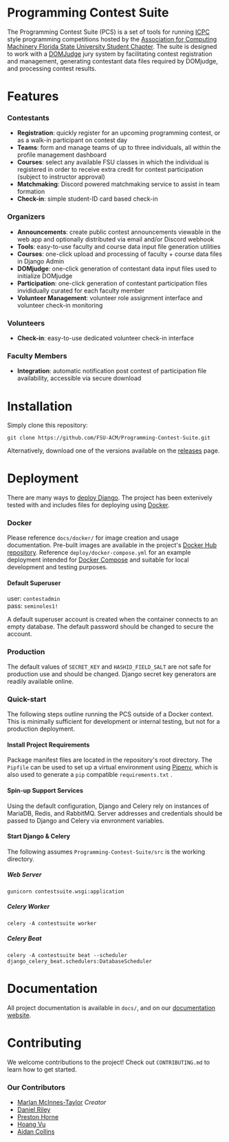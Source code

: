 # Programming Contest Suite

The Programming Contest Suite (PCS) is a set of tools for running [ICPC](https://icpc.global) style programming competitions hosted by the [Association for Computing Machinery Florida State University Student Chapter](https://fsu.acm.org). The suite is designed to work with a [DOMJudge](https://www.domjudge.org/) jury system by facilitating contest registration and management, generating contestant data files required by DOMjudge, and processing contest results. 

# Features

### Contestants

- **Registration**: quickly register for an upcoming programming contest, or as a walk-in participant on contest day
- **Teams**: form and manage teams of up to three individuals, all within the profile management dashboard
- **Courses**: select any available FSU classes in which the individual is registered in order to receive extra credit for contest participation (subject to instructor approval)
- **Matchmaking**: Discord powered matchmaking service to assist in team formation
- **Check-in**: simple student-ID card based check-in

### Organizers

- **Announcements**: create public contest announcements viewable in the web app and optionally distributed via email and/or Discord webhook
- **Tools**: easy-to-use faculty and course data input file generation utilities
- **Courses**: one-click upload and processing of faculty + course data files in Django Admin
- **DOMjudge**: one-click generation of contestant data input files used to initialize DOMjudge
- **Participation**: one-click generation of contestant participation files invididually curated for each faculty member
- **Volunteer Management**: volunteer role assignment interface and volunteer check-in monitoring 

### Volunteers

- **Check-in**: easy-to-use dedicated volunteer check-in interface

### Faculty Members

- **Integration**: automatic notification post contest of participation file availability, accessible via secure download

# Installation

Simply clone this repository: 

	git clone https://github.com/FSU-ACM/Programming-Contest-Suite.git


Alternatively, download one of the versions available on the [releases](https://github.com/FSU-ACM/Programming-Contest-Suite/releases) page.  

# Deployment

There are many ways to [deploy Django](https://docs.djangoproject.com/en/4.2/howto/deployment/). The project has been extenively tested with and includes files for deploying using [Docker](https://www.docker.com/).

### Docker

Please reference `docs/docker/` for image creation and usage documentation. Pre-built images are available in the project's [Docker Hub repository](https://hub.docker.com/r/acmfsu/contestsuite). Reference `deploy/docker-compose.yml` for an example deployment intended for [Docker Compose](https://docs.docker.com/compose/) and suitable for local development and testing purposes.

#### Default Superuser
user: `contestadmin`  
pass: `seminoles1!`

A default superuser account is created when the container connects to an empty database. The default password should be changed to secure the account.

### Production

The default values of `SECRET_KEY` and `HASHID_FIELD_SALT` are not safe for production use and should be changed. Django secret key generators are readily available online.

### Quick-start

The following steps outline running the PCS outside of a Docker context. This is minimally sufficient for development or internal testing, but not for a production deployment. 

#### Install Project Requirements

Package manifest files are located in the repository's root directory. The `Pipfile` can be used to set up a virtual environment using [Pipenv](https://pipenv.pypa.io/en/latest/), which is also used to generate a `pip` compatible `requirements.txt` . 

#### Spin-up Support Services

Using the default configuration, Django and Celery rely on instances of MariaDB, Redis, and RabbitMQ. Server addresses and credentials should be passed to Django and Celery via envronment variables. 

#### Start Django & Celery 

The following assumes `Programming-Contest-Suite/src` is the working directory.

##### Web Server

	gunicorn contestsuite.wsgi:application

##### Celery Worker

	celery -A contestsuite worker

##### Celery Beat

	celery -A contestsuite beat --scheduler django_celery_beat.schedulers:DatabaseScheduler

# Documentation

All project documentation is available in `docs/`, and on our [documentation website](https://fsu-acm.github.io/Programming-Contest-Suite/).

# Contributing

We welcome contributions to the project! Check out `CONTRIBUTING.md` to learn how to get started.

### Our Contributors

- [Marlan McInnes-Taylor](https://github.com/mmcinnestaylor) *Creator*
- [Daniel Riley](https://github.com/danielmriley)
- [Preston Horne](https://github.com/prestonmhorne)
- [Hoang Vu](https://github.com/hoangvu5)
- [Aidan Collins](https://github.com/getsbuffer)
